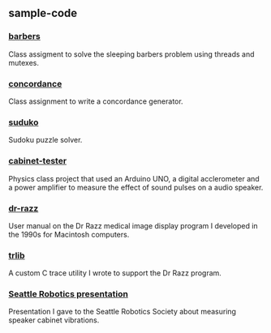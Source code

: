 ## sample-code

### [barbers](https://github.com/tgill880/sample-code/tree/master/barbers)
Class assigment to solve the sleeping barbers problem using threads and mutexes.

### [concordance](https://github.com/tgill880/sample-code/tree/master/concordance)
Class assignment to write a concordance generator.

### [suduko](https://github.com/tgill880/sample-code/tree/master/sudoku)
Sudoku puzzle solver.

### [cabinet-tester](https://github.com/tgill880/sample-code/tree/master/cabinet-tester)
Physics class project that used an Arduino UNO, a digital acclerometer and a power amplifier to measure the effect 
of sound pulses on a audio speaker.

### [dr-razz](https://github.com/tgill880/sample-code/tree/master/dr-razz)
User manual on the Dr Razz medical image display program I developed in the 1990s for Macintosh computers.

### [trlib](https://github.com/tgill880/sample-code/tree/master/trlib)
A custom C trace utility I wrote to support the Dr Razz program.

### [Seattle Robotics presentation](https://github.com/tgill880/sample-code/tree/master/Seattle%20Robotics%20presentation)
Presentation I gave to the Seattle Robotics Society about measuring speaker cabinet vibrations.
